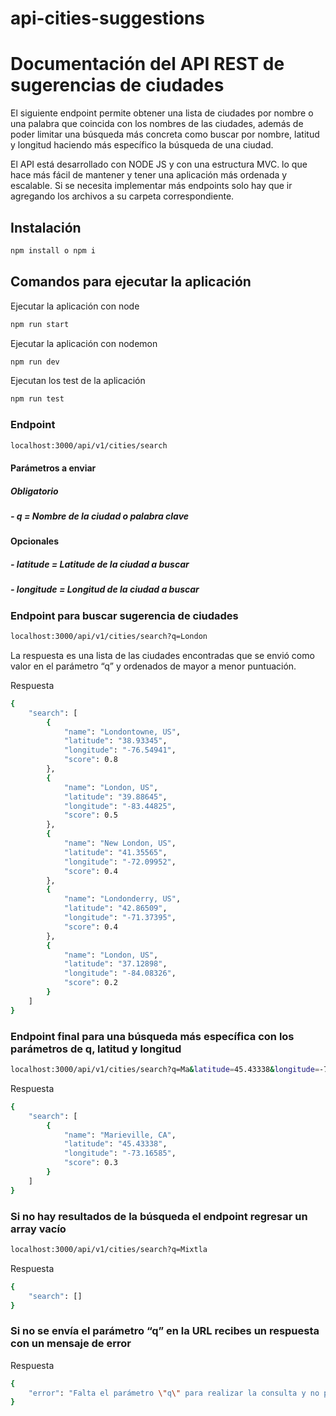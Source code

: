 # api-cities-suggestions
# Documentación del API REST de sugerencias de ciudades

El siguiente endpoint permite obtener una lista de ciudades por nombre o una palabra que coincida con los nombres de las ciudades, además de poder limitar una búsqueda más concreta como buscar por nombre, latitud y longitud haciendo más específico la búsqueda de una ciudad.

El API está desarrollado con NODE JS y con una estructura  MVC. lo que hace más fácil de mantener y tener una aplicación más ordenada y escalable. Si se necesita implementar más endpoints solo hay que ir agregando los archivos a su carpeta correspondiente.

## Instalación

```sh
npm install o npm i
```

## Comandos para ejecutar la aplicación

Ejecutar la aplicación con node
```sh
npm run start
```

Ejecutar la aplicación con nodemon
```sh
npm run dev
```

Ejecutan los test de la aplicación
```sh
npm run test	
```

### Endpoint
```sh
localhost:3000/api/v1/cities/search
```

#### Parámetros a enviar
##### Obligatorio
##### - q = Nombre de la ciudad o palabra clave

#### Opcionales
##### - latitude = Latitude de la ciudad a buscar 
##### - longitude = Longitud de la ciudad a buscar

### Endpoint para buscar sugerencia de ciudades 
```sh
localhost:3000/api/v1/cities/search?q=London
```
La respuesta es una lista de las ciudades encontradas que se envió como valor en el parámetro “q” y ordenados de mayor a menor puntuación.  

Respuesta

```sh
{
    "search": [
        {
            "name": "Londontowne, US",
            "latitude": "38.93345",
            "longitude": "-76.54941",
            "score": 0.8
        },
        {
            "name": "London, US",
            "latitude": "39.88645",
            "longitude": "-83.44825",
            "score": 0.5
        },
        {
            "name": "New London, US",
            "latitude": "41.35565",
            "longitude": "-72.09952",
            "score": 0.4
        },
        {
            "name": "Londonderry, US",
            "latitude": "42.86509",
            "longitude": "-71.37395",
            "score": 0.4
        },
        {
            "name": "London, US",
            "latitude": "37.12898",
            "longitude": "-84.08326",
            "score": 0.2
        }
    ]
}
```

### Endpoint final para una búsqueda más específica con los parámetros de q, latitud y longitud

```sh
localhost:3000/api/v1/cities/search?q=Ma&latitude=45.43338&longitude=-73.16585
```
Respuesta 

```sh
{
    "search": [
        {
            "name": "Marieville, CA",
            "latitude": "45.43338",
            "longitude": "-73.16585",
            "score": 0.3
        }
    ]
}
```

### Si no hay resultados de la búsqueda el endpoint regresar un array vacío
```sh
localhost:3000/api/v1/cities/search?q=Mixtla
```
Respuesta 
```sh
{
    "search": []
}
```

### Si no se envía el parámetro “q” en la URL recibes un respuesta con un mensaje de error

Respuesta 

```sh
{
    "error": "Falta el parámetro \"q\" para realizar la consulta y no puede ser vacía"
} 

```



